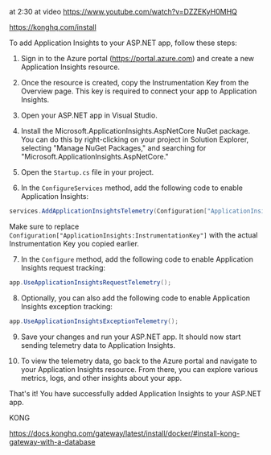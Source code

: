 
at 2:30 at video https://www.youtube.com/watch?v=DZZEKyH0MHQ

https://konghq.com/install

To add Application Insights to your ASP.NET app, follow these steps:

1. Sign in to the Azure portal (https://portal.azure.com) and create a new Application Insights resource.

2. Once the resource is created, copy the Instrumentation Key from the Overview page. This key is required to connect your app to Application Insights.

3. Open your ASP.NET app in Visual Studio.

4. Install the Microsoft.ApplicationInsights.AspNetCore NuGet package. You can do this by right-clicking on your project in Solution Explorer, selecting "Manage NuGet Packages," and searching for "Microsoft.ApplicationInsights.AspNetCore."

5. Open the `Startup.cs` file in your project.

6. In the `ConfigureServices` method, add the following code to enable Application Insights:

```csharp
services.AddApplicationInsightsTelemetry(Configuration["ApplicationInsights:InstrumentationKey"]);
```

Make sure to replace `Configuration["ApplicationInsights:InstrumentationKey"]` with the actual Instrumentation Key you copied earlier.

7. In the `Configure` method, add the following code to enable Application Insights request tracking:

```csharp
app.UseApplicationInsightsRequestTelemetry();
```

8. Optionally, you can also add the following code to enable Application Insights exception tracking:

```csharp
app.UseApplicationInsightsExceptionTelemetry();
```

9. Save your changes and run your ASP.NET app. It should now start sending telemetry data to Application Insights.

10. To view the telemetry data, go back to the Azure portal and navigate to your Application Insights resource. From there, you can explore various metrics, logs, and other insights about your app.

That's it! You have successfully added Application Insights to your ASP.NET app.


KONG 


https://docs.konghq.com/gateway/latest/install/docker/#install-kong-gateway-with-a-database
